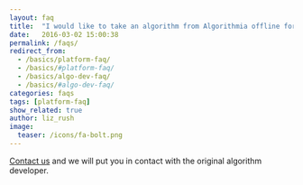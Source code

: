 ```yaml
---
layout: faq
title:  "I would like to take an algorithm from Algorithmia offline for my application, what can I do?"
date:   2016-03-02 15:00:38
permalink: /faqs/
redirect_from:
  - /basics/platform-faq/
  - /basics/#platform-faq/
  - /basics/algo-dev-faq/
  - /basics/#algo-dev-faq/
categories: faqs
tags: [platform-faq]
show_related: true
author: liz_rush
image:
  teaser: /icons/fa-bolt.png
---
```


[Contact us](https://algorithmia.com/contact) and we will put you in contact with the original algorithm developer.
